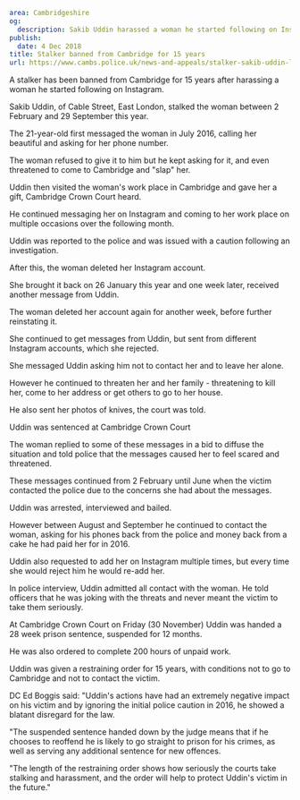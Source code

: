 ```yaml
area: Cambridgeshire
og:
  description: Sakib Uddin harassed a woman he started following on Instagram and ignored a police caution
publish:
  date: 4 Dec 2018
title: Stalker banned from Cambridge for 15 years
url: https://www.cambs.police.uk/news-and-appeals/stalker-sakib-uddin-london-banned-cambridge
```

A stalker has been banned from Cambridge for 15 years after harassing a woman he started following on Instagram.

Sakib Uddin, of Cable Street, East London, stalked the woman between 2 February and 29 September this year.

The 21-year-old first messaged the woman in July 2016, calling her beautiful and asking for her phone number.

The woman refused to give it to him but he kept asking for it, and even threatened to come to Cambridge and "slap" her.

Uddin then visited the woman's work place in Cambridge and gave her a gift, Cambridge Crown Court heard.

He continued messaging her on Instagram and coming to her work place on multiple occasions over the following month.

Uddin was reported to the police and was issued with a caution following an investigation.

After this, the woman deleted her Instagram account.

She brought it back on 26 January this year and one week later, received another message from Uddin.

The woman deleted her account again for another week, before further reinstating it.

She continued to get messages from Uddin, but sent from different Instagram accounts, which she rejected.

She messaged Uddin asking him not to contact her and to leave her alone.

However he continued to threaten her and her family - threatening to kill her, come to her address or get others to go to her house.

He also sent her photos of knives, the court was told.

Uddin was sentenced at Cambridge Crown Court

The woman replied to some of these messages in a bid to diffuse the situation and told police that the messages caused her to feel scared and threatened.

These messages continued from 2 February until June when the victim contacted the police due to the concerns she had about the messages.

Uddin was arrested, interviewed and bailed.

However between August and September he continued to contact the woman, asking for his phones back from the police and money back from a cake he had paid her for in 2016.

Uddin also requested to add her on Instagram multiple times, but every time she would reject him he would re-add her.

In police interview, Uddin admitted all contact with the woman. He told officers that he was joking with the threats and never meant the victim to take them seriously.

At Cambridge Crown Court on Friday (30 November) Uddin was handed a 28 week prison sentence, suspended for 12 months.

He was also ordered to complete 200 hours of unpaid work.

Uddin was given a restraining order for 15 years, with conditions not to go to Cambridge and not to contact the victim.

DC Ed Boggis said: "Uddin's actions have had an extremely negative impact on his victim and by ignoring the initial police caution in 2016, he showed a blatant disregard for the law.

"The suspended sentence handed down by the judge means that if he chooses to reoffend he is likely to go straight to prison for his crimes, as well as serving any additional sentence for new offences.

"The length of the restraining order shows how seriously the courts take stalking and harassment, and the order will help to protect Uddin's victim in the future."
